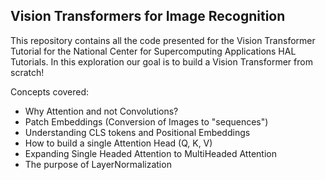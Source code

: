 ## Vision Transformers for Image Recognition 

This repository contains all the code presented for the Vision Transformer Tutorial for the National Center for Supercomputing Applications HAL Tutorials. In this exploration our goal is to build a Vision Transformer from scratch!

Concepts covered:
- Why Attention and not Convolutions?
- Patch Embeddings (Conversion of Images to "sequences")
- Understanding CLS tokens and Positional Embeddings
- How to build a single Attention Head (Q, K, V)
- Expanding Single Headed Attention to MultiHeaded Attention
- The purpose of LayerNormalization
